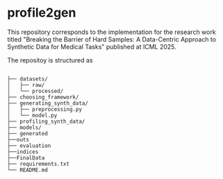 # profile2gen
 This repository corresponds to the implementation for the research work titled "Breaking the Barrier of Hard Samples: A Data-Centric Approach to Synthetic Data for Medical Tasks" published at ICML 2025.

 
 The repositoy is structured as 
```

├── datasets/
│   ├── raw/
│   └── processed/
├── choosing_framework/
├── generating_synth_data/
│   ├── preprocessing.py
│   └── model.py
├── profiling_synth_data/
├── models/
├── generated
├──outs
├── evaluation
├──indices
├──FinalData
├── requirements.txt
└── README.md

```

